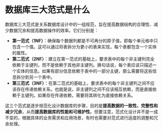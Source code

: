 # 数据库三大范式是什么

数据库三大范式是关系数据库设计中的一组规范，旨在提高数据结构的合理性、减少数据冗余和提高数据操作的效率。它们分别是：

+ **第一范式（1NF）**：确保每个数据列都是不可再分的原子值，即每个单元格中只包含一个值。这可以通过将表拆分为更小的表来实现，每个表都包含一个实体的属性。
+ **第二范式（2NF）**：建立在第一范式的基础上，要求表中的每个非主键列完全依赖于主键列，而不是依赖于其他非主键列。换句话说，每个表应该只描述一个实体的信息。如果有部分信息依赖于表中的一部分主键，那么需要将这些信息拆分到另一个表中。
+ **第三范式（3NF）**：在第二范式的基础上，要求表中的每个非主键列之间不应该存在传递依赖关系。也就是说，非主键列之间不应该相互依赖，而是直接依赖于主键列。如果存在传递依赖，需要将其转化为直接依赖关系。

这三个范式是逐步规范化设计数据库的步骤，目的是**提高数据的一致性、完整性和减少冗余**，从而**提高数据库的性能和可维护性**。但要注意，范式化设计并不是一成不变的，根据具体的业务需求和应用场景，有时也需要对范式进行适度的调整和冗余处理。

